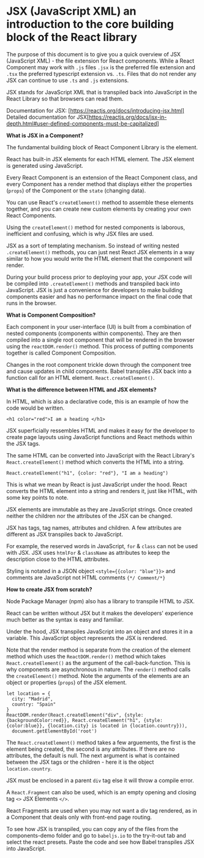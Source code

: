 # JSX (JavaScript XML) an introduction to the core building block of the React library

The purpose of this document is to give you a quick overview of JSX (JavaScript XML) - the file extension for React components. While a React Component may work with `.js` files `.jsx` is the preferred file extension and `.tsx` the preferred typescript extension vs. `.ts`. Files that do not render any JSX can continue to use `.ts` and `.js` extensions.

JSX stands for JavaScript XML that is transpiled back into JavaScript in the React Library so that browsers can read them.

Documentation for JSX: [https://reactjs.org/docs/introducing-jsx.html]
Detailed documentation for JSX[https://reactjs.org/docs/jsx-in-depth.html#user-defined-components-must-be-capitalized]

**What is JSX in a Component?**

The fundamental building block of React Component Library is the element.

React has built-in JSX elements for each HTML element. The JSX element is generated using JavaScript.

Every React Component is an extension of the React Component class, and every Component has a render method that displays either the properties (`props`) of the Component or the `state` (changing data).

You can use React's `createElement()` method to assemble these elements together, and you can create new custom elements by creating your own React Components.

Using the `createElement()` method for nested components is laborous, inefficient and confusing, which is why JSX files are used.

JSX as a sort of templating mechanism. So instead of writing nested `.createElement()` methods, you can just nest React JSX elements in a way similar to how you would write the HTML element that the component will render.

During your build process prior to deploying your app, your JSX code will be compiled into
`.createElement()` methods and transpiled back into JavaScript. JSX is just a convenience for developers to make building components easier and has no performance impact on the final code that runs in the browser.

**What is Component Composition?**

Each component in your user-interface (UI) is built from a combination of nested components (components within components). They are then compiled into a single root component that will be rendered in the browser using the `reactDOM.render()` method. This process of putting components together is called Component Composition.

Changes in the root component trickle down through the component tree and cause updates in child components. Babel transpiles JSX back into a function call for an HTML element. `React.createElement()`.

**What is the difference between HTML and JSX elements?**

In HTML, which is also a declarative code, this is an example of how the code would be written.

```
<h1 color="red">I am a heading </h1>
```

JSX superficially ressembles HTML and makes it easy for the developer to create page layouts using JavaScript functions and React methods within the JSX tags.

The same HTML can be converted into JavaScript with the React Library's `React.createElement()` method which converts the HTML into a string.

```
React.createElement("h1", {color: "red"}, "I am a heading")
```

This is what we mean by React is just JavaScript under the hood. React converts the HTML element into a string and renders it, just like HTML, with some key points to note.

JSX elements are immutable as they are JavaScript strings. Once created neither the children nor the attributes of the JSX can be changed.

JSX has tags, tag names, attributes and children. A few attributes are different as JSX transpiles back to JavaScript.

For example, the reserved words in JavaScript, `for` & `class` can not be used with JSX. JSX uses `htmlFor` & `className` as attributes to keep the description close to the HTML attributes.

Styling is notated in a JSON object `<style={{color: "blue"}}>` and comments are JavaScript not HTML comments `{*/ Comment/*}`

**How to create JSX from scratch?**

Node Package Manager (npm) also has a library to transpile HTML to JSX.

React can be written without JSX but it makes the developers' experience much better as the syntax is easy and familiar.

Under the hood, JSX transpiles JavaScript into an object and stores it in a variable. This JavaScript object represents the JSX is rendered.

Note that the render method is separate from the creation of the element method which uses the `ReactDOM.render()` method which takes `React.createElement()` as the argument of the call-back-function. This is why components are asynchronous in nature. The `render()` method calls the `createElement()` method. Note the arguments of the elements are an object or properties (`props`) of the JSX element.

```
let location = {
  city: "Madrid",
  country: "Spain"
}
ReactDOM.render(React.createElement("div", {style: {backgroundColor:red}}, React.createElement("h1", {style: {color:blue}}, {location.city} is located in {location.country})),
  document.getElementById('root')
```

The `React.createElement()` method takes a few arguements, the first is the element being created, the second is any attributes. If there are no attributes, the default is null. The next argument is what is contained between the JSX tags or the children - here it is the object `location.country`.

JSX must be enclosed in a parent `div` tag else it will throw a compile error.

A `React.Fragment` can also be used, which is an empty opening and closing tag `<>` JSX Elements `</>`.

React Fragments are used when you may not want a div tag rendered, as in a Component that deals only with front-end page routing.

To see how JSX is transpiled, you can copy any of the files from the components-demo folder and go to `babeljs.io` to the try-it-out tab and select the react presets. Paste the code and see how Babel transpiles JSX into JavaScript.
